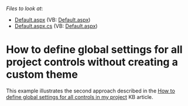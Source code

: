 <!-- default file list -->
*Files to look at*:

* [Default.aspx](./CS/WebSite/Default.aspx) (VB: [Default.aspx](./VB/WebSite/Default.aspx))
* [Default.aspx.cs](./CS/WebSite/Default.aspx.cs) (VB: [Default.aspx](./VB/WebSite/Default.aspx))
<!-- default file list end -->
# How to define global settings for all project controls without creating a custom theme


This example illustrates the second approach described in the <a href="https://www.devexpress.com/Support/Center/p/KA18916">How to define global settings for all controls in my project</a> KB article.

<br/>


